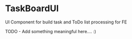 # TaskBoardUI
UI Component for build task and ToDo list processing for FE

TODO - Add something meaningful here.... :)
